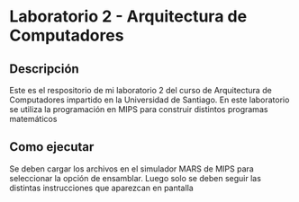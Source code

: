 # Laboratorio 2 - Arquitectura de Computadores

## Descripción
Este es el respositorio de mi laboratorio 2 del curso de Arquitectura de Computadores impartido en la Universidad de Santiago. En este laboratorio se utiliza
la programación en MIPS para construir distintos programas matemáticos

## Como ejecutar
Se deben cargar los archivos en el simulador MARS de MIPS para seleccionar la opción de ensamblar. Luego solo se deben seguir las distintas instrucciones que
aparezcan en pantalla
